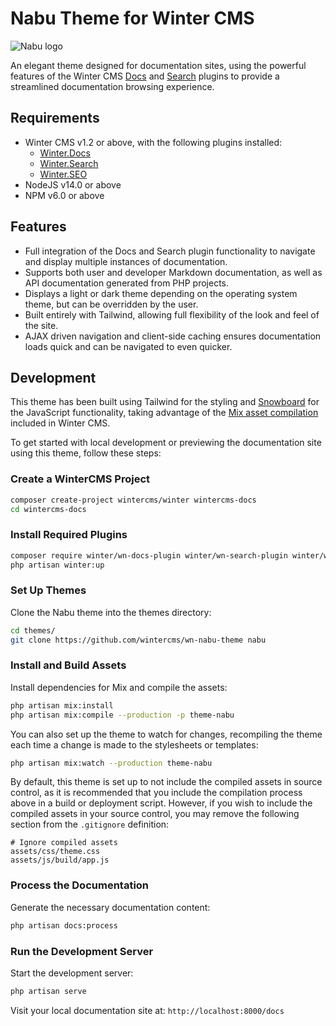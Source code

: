 # Nabu Theme for Winter CMS

![Nabu logo](https://github.com/wintercms/wn-nabu-theme/blob/main/assets/images/theme-preview.png?raw=true)

An elegant theme designed for documentation sites, using the powerful features of the Winter CMS [Docs](https://github.com/wintercms/wn-docs-plugin) and [Search](https://github.com/wintercms/wn-search-plugin) plugins to provide a streamlined documentation browsing experience.

## Requirements

- Winter CMS v1.2 or above, with the following plugins installed:
    - [Winter.Docs](https://github.com/wintercms/wn-docs-plugin)
    - [Winter.Search](https://github.com/wintercms/wn-search-plugin)
    - [Winter.SEO](https://github.com/wintercms/wn-seo-plugin)
- NodeJS v14.0 or above
- NPM v6.0 or above

## Features

- Full integration of the Docs and Search plugin functionality to navigate and display multiple instances of documentation.
- Supports both user and developer Markdown documentation, as well as API documentation generated from PHP projects.
- Displays a light or dark theme depending on the operating system theme, but can be overridden by the user.
- Built entirely with Tailwind, allowing full flexibility of the look and feel of the site.
- AJAX driven navigation and client-side caching ensures documentation loads quick and can be navigated to even quicker.

## Development

This theme has been built using Tailwind for the styling and [Snowboard](https://wintercms.com/docs/snowboard/introduction) for the JavaScript functionality, taking advantage of the [Mix asset compilation](https://wintercms.com/docs/console/asset-compilation) included in Winter CMS.

To get started with local development or previewing the documentation site using this theme, follow these steps:

### Create a WinterCMS Project
```bash
composer create-project wintercms/winter wintercms-docs
cd wintercms-docs
```
### Install Required Plugins 
```bash
composer require winter/wn-docs-plugin winter/wn-search-plugin winter/wn-seo-plugin
php artisan winter:up
```
### Set Up Themes
Clone the Nabu theme into the themes directory:
```bash
cd themes/
git clone https://github.com/wintercms/wn-nabu-theme nabu
```
### Install and Build Assets
Install dependencies for Mix and compile the assets:
```bash
php artisan mix:install
php artisan mix:compile --production -p theme-nabu
```
You can also set up the theme to watch for changes, recompiling the theme each time a change is made to the stylesheets or templates:

```bash
php artisan mix:watch --production theme-nabu
```

By default, this theme is set up to not include the compiled assets in source control, as it is recommended that you include the compilation process above in a build or deployment script. However, if you wish to include the compiled assets in your source control, you may remove the following section from the `.gitignore` definition:

```
# Ignore compiled assets
assets/css/theme.css
assets/js/build/app.js
```
### Process the Documentation
Generate the necessary documentation content:
```bash
php artisan docs:process
```
### Run the Development Server
Start the development server:
```bash
php artisan serve
```
Visit your local documentation site at: `http://localhost:8000/docs`
